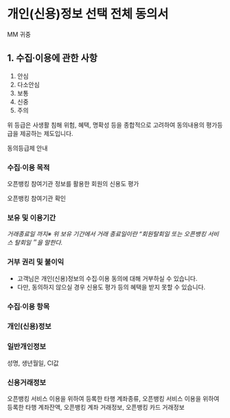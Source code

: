 # 개인(신용)정보 선택 전체 동의서

MM 귀중

## 1. 수집∙이용에 관한 사항

1. 안심
2. 다소안심
3. 보통
4. 신중
5. 주의

위 등급은 사생활 침해 위험, 혜택, 명확성 등을 종합적으로 고려하여 동의내용의 평가등급을 제공하는 제도입니다.

동의등급제 안내

### 수집∙이용 목적

오픈뱅킹 참여기관 정보를 활용한 회원의 신용도 평가

오픈뱅킹 참여기관 확인

### 보유 및 이용기간

*거래종료일 까지※ 위 보유 기간에서 거래 종료일이란 “회원탈회일 또는 오픈뱅킹 서비스 탈회일＂을 말한다.*

### 거부 권리 및 불이익

- 고객님은 개인(신용)정보의 수집∙이용 동의에 대해 거부하실 수 있습니다.
- 다만, 동의하지 않으실 경우 신용도 평가 등의 혜택을 받지 못할 수 있습니다.

### 수집∙이용 항목

### 개인(신용)정보

### 일반개인정보

성명, 생년월일, CI값

### 신용거래정보

오픈뱅킹 서비스 이용을 위하여 등록한 타행 계좌종류, 오픈뱅킹 서비스 이용을 위하여 등록한 타행 계좌잔액, 오픈뱅킹 계좌 거래정보, 오픈뱅킹 카드 거래정보